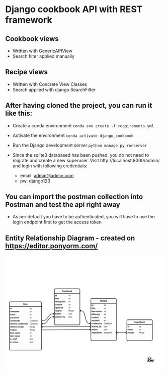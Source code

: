 # Django cookbook API with REST framework

## Cookbook views

- Written with GenericAPIView
- Search filter applied manually

## Recipe views

- Written with Concrete View Classes
- Search applied with django SearchFilter

## After having cloned the project, you can run it like this:

- Create a conda environment `conda env create -f requirements.yml`

- Activate the environment `conda activate django_cookbook`

- Run the Django development server `python manage.py runserver`

- Since the sqlite3 databased has been pushed, you do not need to migrate and create a new superuser. 
Visit http://localhost:8000/admin/ and login with following credentials:
    - email: admin@admin.com
    - pw: django123
 
## You can import the postman collection into Postman and test the api right away

- As per default you have to be authenticated, you will have to use the login endpoint first to get the access token


## Entity Relationship Diagram - created on https://editor.ponyorm.com/

![](assets/models.png)

